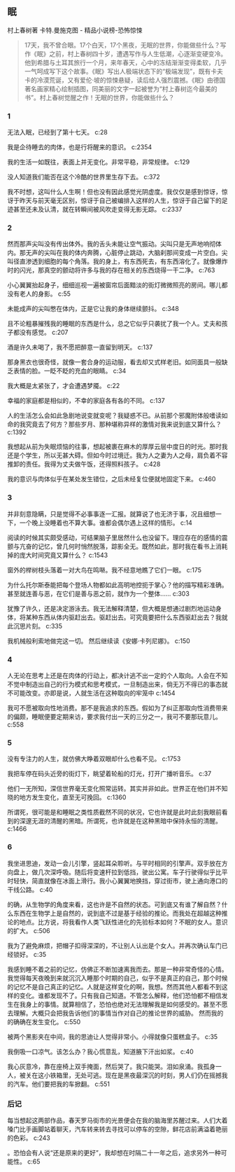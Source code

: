 ## 眠

村上春树著 卡特.曼施克图  -  精品小说榜-恐怖惊悚

> 17天，我不曾合眼。17个白天，17个黑夜，无眠的世界，你能做些什么？写作《眠》之前，村上春树四十岁，遭遇写作与人生低潮，心逐渐变硬变冷。他到希腊与土耳其旅行一个月，来年春天，心中的冻结渐渐变得柔软，几乎一气呵成写下这个故事。《眠》写出人极端状态下的“极端发现”，既有卡夫卡的冷漠荒诞，又有爱伦·坡的惊悚悬疑，读后给人强烈震撼。《眠》由德国著名画家精心绘制插图，同美丽的文字一起被誉为“村上春树迄今最美的书”。村上春树觉醒之作！无眠的世界，你能做些什么？

### 1

无法入眠，已经到了第十七天。 c:28

我是企待睡去的肉体，也是行将醒来的意识。 c:2354

我的生活一如既往，表面上并无变化。非常平稳，非常规律。 c:129

没人知道我们能否在这个冷酷的世界里生存下去。 c:372

我不时想，这叫什么人生啊！但也没有因此感觉光阴虚度。我仅仅是感到惊讶，惊讶于昨天与前天毫无区别，惊讶于自己被编排入这样的人生，惊讶于自己留下的足迹甚至还未及认清，就在转瞬间被风吹走变得无影无踪。 c:2337

### 2

然而那声尖叫没有传出体外。我的舌头未能让空气振动。尖叫只是无声地响彻体内。那无声的尖叫在我的体内奔腾，心脏停止跳动，大脑刹那间变成一片空白。尖叫径直渗透到细胞的每个角落。我的身上，有东西死去，有东西溶化了。就像爆炸时的闪光，那真空的颤动将许多与我的存在相关的东西烧得一干二净。 c:763

小心翼翼抬起身子，细细巡视一遍被窗帘后面黯淡的街灯微微照亮的房间。哪儿都没有老人的身影。 c:55

未能成声的尖叫憋在体内，正是它让我的身体继续颤抖。 c:348

且不论粗暴摧残我的睡眠的东西是什么，总之它似乎只袭扰了我一个人。丈夫和孩子都没有感觉。 c:207

酒是许久未喝了，我不愿把醉意一直留到明天。 c:137

那身黑衣也很奇怪，就像一套合身的运动服，看去却又式样老旧。如同面具一般缺乏表情的脸。一眨不眨的充血的眼睛。 c:34

我大概是太紧张了，才会遭遇梦魇。 c:22

幸福的家庭都是相似的，不幸的家庭各有各的不同。 c:137

人的生活怎么会如此急剧地说变就变呢？我疑惑不已。从前那个邪魔附体般嗜读如命的我究竟去了何方？那些岁月、那种堪称异样的激情对我来说到底又算什么？ c:1392

我想起从前为失眠烦恼的往事，想起被裹在麻木的厚厚云层中度日的时光。那时我还是个学生，所以无甚大碍。但如今时过境迁。我为人之妻为人之母，肩负着不容推卸的责任。我得为丈夫做午饭，还得照料孩子。 c:428

我的意识与肉体似乎在某处发生错位，之后未经复位便就地固定下来。 c:460

### 3

并非刻意隐瞒，只是觉得不必事事逐一汇报。就算说了也无济于事，况且细想一下，一个晚上没睡着也不算大事。谁都会偶尔遇上这样的情形。 c:14

阅读的时候其实颇受感动，可结果脑子里居然什么也没留下。理应存在的感情的震颤与亢奋的记忆，曾几何时悄然脱落，踪影全无。既然如此，那时我在看书上消耗掉的庞大时间究竟又算什么？ c:1543

窗外的榉树枝头落着一对大鸟在鸣啭。我不经意地瞧了它们一眼。 c:175

为什么托尔斯泰能把每个登场人物都如此高明地控扼于掌心？他的描写精彩准确。甚至就连善与恶，在它们是善与恶之前，就作为一个整体…… c:303

犹豫了许久，还是决定游泳去。我无法解释清楚，但大概是想通过剧烈地运动身体，将某种东西从体内驱赶出去。驱赶出去。可究竟要把什么东西驱赶出去？我就此沉思片刻。 c:335

我机械般利索地做完这一切。
然后继续读《安娜·卡列尼娜》。 c:150

### 4

人无论在思考上还是在肉体的行动上，都决计逃不出一定的个人取向。人会在不知不觉中制造出自己的行为模式和思考模式，一旦制造出来，倘无万不得已的事态就不可能改变。亦即是说，人就生活在这种取向的牢笼中 c:1454

我可不愿被取向性地消费。那不是我追求的东西。假如为了纠正那取向性消费带来的偏颇，睡眠便要定期来访，要求我付出一天的三分之一，我可不要那玩意儿。 c:558

### 5

没有专注力的人生，就仿佛大睁着双眼却什么也看不见。 c:1753

我把车停在码头近旁的街灯下，眺望着轮船的灯光，打开广播听音乐。 c:37

他们一无所知，深信世界毫无变化照常运转。其实并非如此。世界正在他们并不知晓的地方发生变化，直至无可挽回。 c:1360

所谓死，很可能是和睡眠之类性质截然不同的状况，它也许就是此时此刻我眼前看到的深邃无涯的清醒的黑暗。所谓死，也许就是在这种黑暗中保持永恒的清醒。 c:1466

### 6

我坐进思迪，发动一会儿引擎，竖起耳朵聆听。与平时相同的引擎声。双手放在方向盘上，做几次深呼吸。随后将变速杆拉到低挡，驶出公寓。车子行驶得似乎比平时轻快，简直就像在冰面上滑行。我小心翼翼地换挡，穿过街市，驶上通向港口的干线公路。 c:40

的确，从生物学的角度来看，这也许是不自然的状态。可到底又有谁了解自然？什么东西在生物学上是自然的，说到底不过是基于经验的推论。而我处在超越这种推论的地点。比方说，将我看作人类飞跃性进化的先验标本如何？不眠的女人。意识的扩大。 c:506

我为了避免麻烦，把帽子扣得深深的，不让别人认出是个女人。并再次确认车门已经锁好。 c:35

我感到睡不着之前的记忆，仿佛正不断加速离我而去。那是一种非常奇怪的心情。我觉得每天夜晚到来就沉沉入睡那个时期的自己，似乎不是真正的自己，那个时候的记忆不是自己真正的记忆。人就是这样变化的啊，我想。然而其他人都看不到这样的变化。谁都发现不了。只有我自己知道。不管怎么解释，他们恐怕都不相信发生在我身上的事情。就算相信了，恐怕也绝对无法理解我是如何感受的。甚至不愿去理解。大概只会把我告诉他们的事情当作对自己的推论世界的威胁。
然而我的的确确在发生变化。 c:550

被两个黑影夹在中间，我的思迪让人觉得非常小。小得就像只蛋糕盒子。 c:35

我倒吸一口凉气。该怎么办？我心慌意乱，知道腋下汗出如浆。 c:40

我心灰意冷，靠在座椅上双手掩面，然后哭了。我只能哭。泪如泉涌。我孤身一人，被关在这小铁箱里，无处可逃。现在是黑夜最深沉的时刻，男人们仍在摇撼我的汽车。他们要把我的车掀翻。 c:551

### 后记

每当想起这两部作品，春天罗马街市的光景便会在我的脑海里苏醒过来。人们大着嗓门比手画脚站着聊天，汽车转来转去寻找可以停车的空隙，鲜花店前满溢着艳丽的色彩。 c:243

。恐怕会有人说“还是原来的更好”，我却想在时隔二十一年之后，追求另外一种可能性。 c:65
